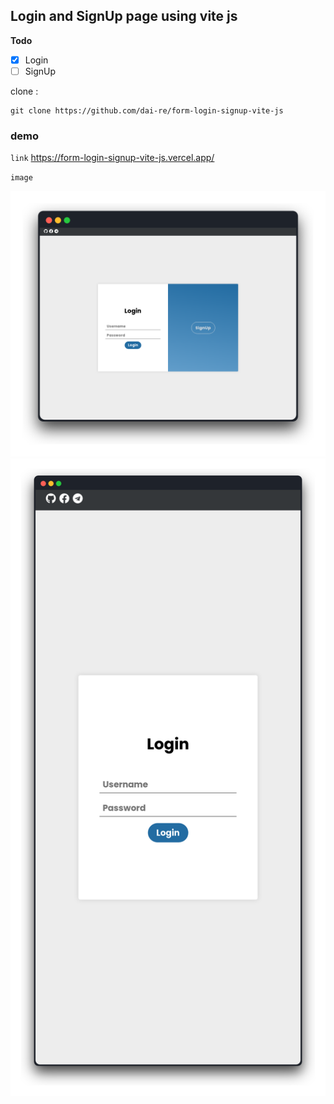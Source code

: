 ## Login and SignUp page using vite js

**Todo**
- [x] Login
- [ ] SignUp

clone :
```
git clone https://github.com/dai-re/form-login-signup-vite-js
```

### demo

`link` https://form-login-signup-vite-js.vercel.app/

`image`

![](1.png)
![](2.png)